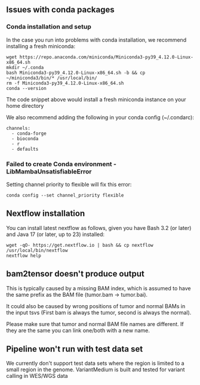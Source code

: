 ## Issues with conda packages


### Conda installation and setup
In the case you run into problems with conda installation, we recommend installing a fresh miniconda:

```{bash}
wget https://repo.anaconda.com/miniconda/Miniconda3-py39_4.12.0-Linux-x86_64.sh
mkdir ~/.conda
bash Miniconda3-py39_4.12.0-Linux-x86_64.sh -b && cp ~/miniconda3/bin/* /usr/local/bin/
rm -f Miniconda3-py39_4.12.0-Linux-x86_64.sh
conda --version
```

The code snippet above would install a fresh miniconda instance on your home directory

We also recommend adding the following in your conda config (~/.condarc):

```
channels:
  - conda-forge
  - bioconda
  - r
  - defaults
```

### Failed to create Conda environment - LibMambaUnsatisfiableError

Setting channel priority to flexible will fix this error:

```{bash}
conda config --set channel_priority flexible
```


## Nextflow installation

You can install latest nextflow as follows, given you have Bash 3.2 (or later) and Java 17 (or later, up to 23) installed:

```{bash}
wget -qO- https://get.nextflow.io | bash && cp nextflow /usr/local/bin/nextflow
nextflow help
```

## bam2tensor doesn't produce output

This is typically caused by a missing BAM index, which is assumed to have the same prefix as the BAM file (tumor.bam -> tumor.bai). 

It could also be caused by wrong positions of tumor and normal BAMs in the input tsvs (First bam is always the tumor, second is always the normal).

Please make sure that tumor and normal BAM file names are different. If they are the same you can link one/both with a new name.


## Pipeline won't run with test data set

We currently don't support test data sets where the region is limited to a small region in the genome. VariantMedium is built and tested for variant calling in WES/WGS data


